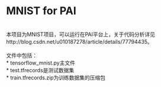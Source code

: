 # MNIST for PAI
<br>
本项目为MNIST项目，可以运行在PAI平台上，关于代码分析详见http://blog.csdn.net/u010187278/article/details/77794435。
<br>
<br>
文件中包括：
<br>
* tensorflow_mnist.py主文件
<br>
* test.tfrecords是测试数据集
<br>
* train.tfrecords.zip为训练数据集的压缩包
<br>
